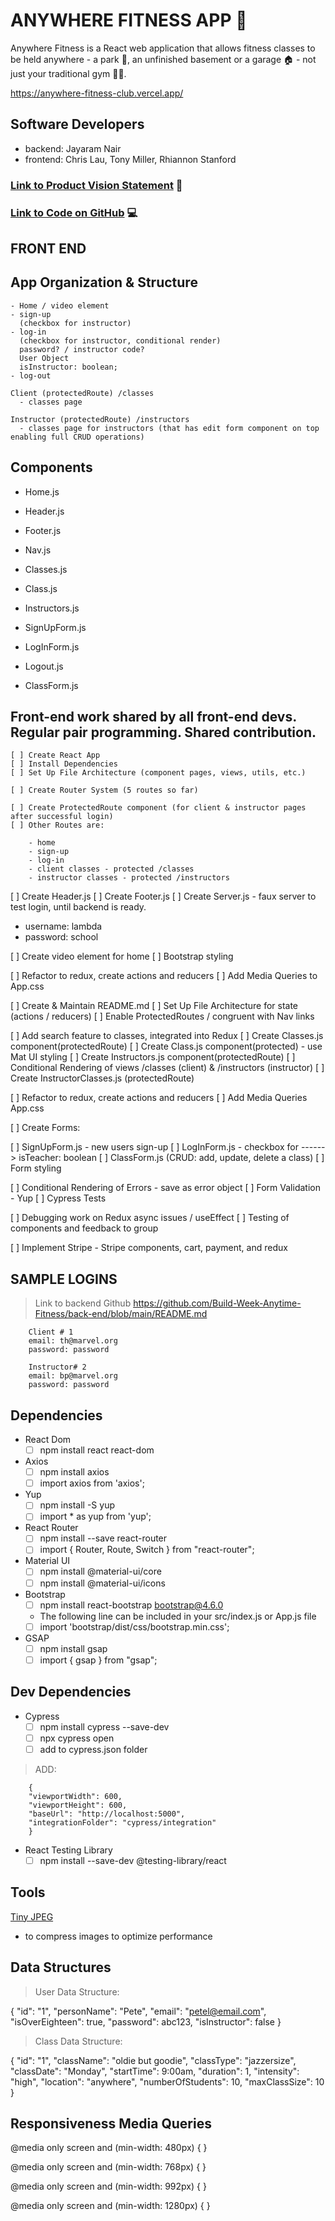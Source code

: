 # ANYWHERE FITNESS APP 📱

Anywhere Fitness is a React web application that allows fitness classes to be held anywhere - a park 🌳, an unfinished basement or a garage 🏠 - not just your traditional gym 💪🏽.

https://anywhere-fitness-club.vercel.app/

## Software Developers

- backend: Jayaram Nair
- frontend: Chris Lau, Tony Miller, Rhiannon Stanford

### [Link to Product Vision Statement](https://docs.google.com/document/d/17laY8Irc5cRqvpqdT3f6nNUofOl09Lr0IAZZsVlr7JE/edit?usp=sharing) 📝

### [Link to Code on GitHub](https://github.com/Build-Week-Anytime-Fitness) 💻

## FRONT END

## App Organization & Structure

    - Home / video element
    - sign-up
      (checkbox for instructor)
    - log-in
      (checkbox for instructor, conditional render)
      password? / instructor code?
      User Object
      isInstructor: boolean;
    - log-out

    Client (protectedRoute) /classes
      - classes page

    Instructor (protectedRoute) /instructors
      - classes page for instructors (that has edit form component on top enabling full CRUD operations)

## Components

- Home.js
- Header.js
- Footer.js
- Nav.js

- Classes.js
- Class.js
- Instructors.js

- SignUpForm.js
- LogInForm.js
- Logout.js
- ClassForm.js

## Front-end work shared by all front-end devs. Regular pair programming. Shared contribution.

    [ ] Create React App
    [ ] Install Dependencies
    [ ] Set Up File Architecture (component pages, views, utils, etc.)

    [ ] Create Router System (5 routes so far)

    [ ] Create ProtectedRoute component (for client & instructor pages after successful login)
    [ ] Other Routes are:

        - home
        - sign-up
        - log-in
        - client classes - protected /classes
        - instructor classes - protected /instructors

[ ] Create Header.js
[ ] Create Footer.js
[ ] Create Server.js - faux server to test login, until backend is ready.

- username: lambda
- password: school

[ ] Create video element for home
[ ] Bootstrap styling

[ ] Refactor to redux, create actions and reducers
[ ] Add Media Queries to App.css

[ ] Create & Maintain README.md
[ ] Set Up File Architecture for state (actions / reducers)
[ ] Enable ProtectedRoutes / congruent with Nav links

[ ] Add search feature to classes, integrated into Redux
[ ] Create Classes.js component(protectedRoute)
[ ] Create Class.js component(protected) - use Mat UI styling
[ ] Create Instructors.js component(protectedRoute)
[ ] Conditional Rendering of views /classes (client) & /instructors (instructor)
[ ] Create InstructorClasses.js (protectedRoute)

[ ] Refactor to redux, create actions and reducers
[ ] Add Media Queries App.css

[ ] Create Forms:

[ ] SignUpForm.js - new users sign-up
[ ] LogInForm.js - checkbox for ------> isTeacher: boolean
[ ] ClassForm.js (CRUD: add, update, delete a class)
[ ] Form styling

[ ] Conditional Rendering of Errors - save as error object
[ ] Form Validation - Yup
[ ] Cypress Tests

[ ] Debugging work on Redux async issues / useEffect
[ ] Testing of components and feedback to group

[ ] Implement Stripe - Stripe components, cart, payment, and redux

## SAMPLE LOGINS

> Link to backend Github https://github.com/Build-Week-Anytime-Fitness/back-end/blob/main/README.md

        Client # 1
        email: th@marvel.org
        password: password

        Instructor# 2
        email: bp@marvel.org
        password: password

## Dependencies

- React Dom
    - [ ] npm install react react-dom

- Axios
    - [ ] npm install axios
    - [ ] import axios from 'axios';

- Yup
    - [ ] npm install -S yup
    - [ ] import \* as yup from 'yup';

- React Router
    - [ ] npm install --save react-router
    - [ ] import { Router, Route, Switch } from "react-router";

- Material UI
    - [ ] npm install @material-ui/core
    - [ ] npm install @material-ui/icons

- Bootstrap
    - [ ] npm install react-bootstrap bootstrap@4.6.0
    - The following line can be included in your src/index.js or App.js file
    - [ ] import 'bootstrap/dist/css/bootstrap.min.css';

- GSAP
    - [ ] npm install gsap
    - [ ] import { gsap } from "gsap";

## Dev Dependencies

- Cypress
    - [ ] npm install cypress --save-dev
    - [ ] npx cypress open
    - [ ] add to cypress.json folder

> ADD:

        {
        "viewportWidth": 600,
        "viewportHeight": 600,
        "baseUrl": "http://localhost:5000",
        "integrationFolder": "cypress/integration"
        }

- React Testing Library
    - [ ] npm install --save-dev @testing-library/react

## Tools

[Tiny JPEG](https://tinyjpg.com/)

- to compress images to optimize performance

## Data Structures

> User Data Structure:

{ "id": "1", "personName": "Pete", "email": "petel@email.com", "isOverEighteen": true, "password": abc123, "isInstructor": false }

> Class Data Structure:

{ "id": "1", "className": "oldie but goodie", "classType": "jazzersize", "classDate": "Monday", "startTime": 9:00am, "duration": 1, "intensity": "high", "location": "anywhere", "numberOfStudents": 10, "maxClassSize": 10 }

## Responsiveness Media Queries

<!-- mobile -->

@media only screen and (min-width: 480px) {
}

<!-- tablet -->

@media only screen and (min-width: 768px) {
}

<!-- desktop -->

@media only screen and (min-width: 992px) {
}

<!-- wide-screen -->

@media only screen and (min-width: 1280px) {
}
